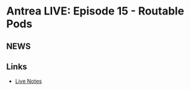 # Antrea LIVE: Episode 15 - Routable Pods

## NEWS

## Links
- [Live Notes](https://hackmd.io/wxNOmhZdRNm_hJzZNFKwRg)
